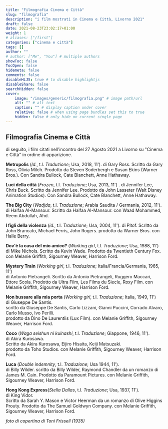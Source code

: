 ```yaml
---
title: "Filmografia Cinema e Città"
slug: "filmografia"
description: "i film mostrati in Cinema e Città, Livorno 2021"
draft: false
date: 2021-08-23T23:02:17+01:00
weight: 1
# aliases: ["/first"]
categories: ["cinema e città"]
tags: []
author: ""
# author: ["Me", "You"] # multiple authors
showToc: false
TocOpen: false
hidemeta: false
comments: false
disableHLJS: true # to disable highlightjs
disableShare: false
searchHidden: false
cover:
    image: "/images/generic/filmografia.png" # image path/url
    alt: "" # alt text
    caption: "" # display caption under cover
    relative: false # when using page bundles set this to true
    hidden: false # only hide on current single page
---
```



## Filmografia Cinema e Città

di seguito, i film citati nell'incontro del 27 Agosto 2021 a Livorno su "Cinema e Città" in ordine di apparizione.

**Metropolis** (_Id._, t.l. _Traduzione_; Usa, 2018, 11').
di Gary Ross.
Scritto da Gary Ross, Olivia Milch.
Prodotto da Steven Soderbergh e Susan Ekins (Warner Bros.).
Con Sandra Bullock, Cate Blanchett, Anne Hathaway.

**Luci della città** (_Frozen_, t.l. _Traduzione_; Usa, 2013, 11')  .
di Jennifer Lee, Chris Buck.
Scritto da Jennifer Lee.
Prodotto da John Lasseter (Walt Disney Animation Studios).
Con Sandra Bullock, Cate Blanchett, Anne Hathaway.

**The Big City** (_Wadjda_, t.l. _Traduzione_; Arabia Saudita / Germania, 2012, 11').
di Haifaa Al-Mansour.
Scritto da Haifaa Al-Mansour.
con Waad Mohammed, Reem Abdullah, Ahd.

**I figli della violenza** (_id._, t.l. _Traduzione_; Usa, 2004, 11').
di Pitof.
Scritto da John Brancato, Michael Ferris, John Rogers.
prodotto da Warner Bros.
con Halle Berry.

**Dov'è la casa del mio amico?** (_Working girl_, t.l. _Traduzione_; Usa, 1988, 11')  
di Mike Nichols.
Scritto da Kevin Wade.
Prodotto da Twentieth Century Fox.
con Melanie Griffith, Sigourney Weaver, Harrison Ford.

**Mystery Train** (_Working girl_, t.l. _Traduzione_; Italia/Francia/Germania, 1965, 11')  
di Antonio Pietrangeli.
Scritto da Antonio Pietrangeli, Ruggero Maccari, Ettore Scola.
Prodotto da Ultra Film, Les Films du Siecle, Roxy Film.
con Melanie Griffith, Sigourney Weaver, Harrison Ford.

**Non bussare alla mia porta** (_Working girl_, t.l. _Traduzione_; Italia, 1949, 11')  
di Giuseppe De Santis.  
scritto da Giuseppe De Santis, Carlo Lizzani, Gianni Puccini, Corrado Alvaro, Carlo Musso, Ivo Perilli.  
prodotto da Dino De Laurentiis (Lux Film).
con Melanie Griffith, Sigourney Weaver, Harrison Ford.

**Coco** (_Waga seishun ni kuinashi_, t.l. _Traduzione_; Giappone, 1946, 11').  
di Akira Kurosawa.  
Scritto da Akira Kurosawa, Eijiro Hisaita, Keiji Matsuzaki.  
prodotto da Toho Studios.
con Melanie Griffith, Sigourney Weaver, Harrison Ford.

**Luca** (_Double indemnity_, t.l. _Traduzione_; Usa 1944, 11').  
di Billy Wilder.
scritto da Billy Wilder, Raymond Chandler da un romanzo di James M. Cain.
Prodotto da Paramount Pictures.
con Melanie Griffith, Sigourney Weaver, Harrison Ford.

**Hong Kong Express**(_Stella Dallas_, t.l. _Traduzione_; Usa, 1937, 11').  
di King Vidor.  
Scritto da Sarah Y. Mason e Victor Heerman da un romanzo di Olive Higgins Prouty.
Prodotto da The Samuel Goldwyn Company.
con Melanie Griffith, Sigourney Weaver, Harrison Ford.


_foto di copertina di Toni Frissell (1935)_
